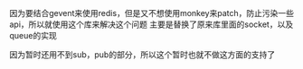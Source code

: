 因为要结合gevent来使用redis，但是又不想使用monkey来patch，防止污染一些api，所以就使用这个库来解决这个问题
主要是替换了原来库里面的socket，以及queue的实现

因为暂时还用不到sub，pub的部分，所以这个暂时也就不做这方面的支持了